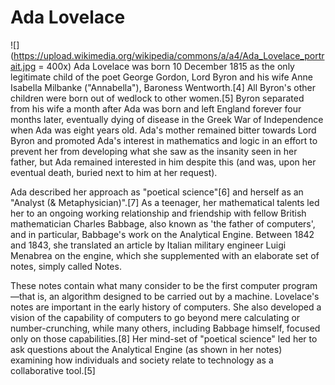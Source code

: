 # Ada Lovelace
![](https://upload.wikimedia.org/wikipedia/commons/a/a4/Ada_Lovelace_portrait.jpg = 400x)
Ada Lovelace was born 10 December 1815 as the only legitimate child of the poet George Gordon, Lord Byron and his wife Anne Isabella Milbanke ("Annabella"), Baroness Wentworth.[4] All Byron's other children were born out of wedlock to other women.[5] Byron separated from his wife a month after Ada was born and left England forever four months later, eventually dying of disease in the Greek War of Independence when Ada was eight years old. Ada's mother remained bitter towards Lord Byron and promoted Ada's interest in mathematics and logic in an effort to prevent her from developing what she saw as the insanity seen in her father, but Ada remained interested in him despite this (and was, upon her eventual death, buried next to him at her request).

Ada described her approach as "poetical science"[6] and herself as an "Analyst (& Metaphysician)".[7] As a teenager, her mathematical talents led her to an ongoing working relationship and friendship with fellow British mathematician Charles Babbage, also known as 'the father of computers', and in particular, Babbage's work on the Analytical Engine. Between 1842 and 1843, she translated an article by Italian military engineer Luigi Menabrea on the engine, which she supplemented with an elaborate set of notes, simply called Notes.

These notes contain what many consider to be the first computer program—that is, an algorithm designed to be carried out by a machine. Lovelace's notes are important in the early history of computers. She also developed a vision of the capability of computers to go beyond mere calculating or number-crunching, while many others, including Babbage himself, focused only on those capabilities.[8] Her mind-set of "poetical science" led her to ask questions about the Analytical Engine (as shown in her notes) examining how individuals and society relate to technology as a collaborative tool.[5]
